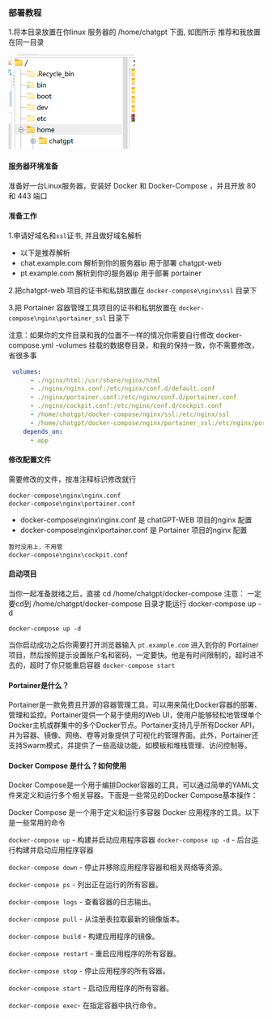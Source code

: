 ### 部署教程

1.将本目录放置在你linux 服务器的 /home/chatgpt 下面, 如图所示
推荐和我放置在同一目录

<img src="./pathDemo.png" alt="Alt text" title="Optional title"/>

#### 服务器环境准备

准备好一台Linux服务器，安装好 Docker 和 Docker-Compose ，并且开放 80 和 443 端口


#### 准备工作

1.申请好域名和` ssl `证书, 并且做好域名解析
- 以下是推荐解析
- chat.example.com  解析到你的服务器ip 用于部署 chatgpt-web
- pt.example.com    解析到你的服务器ip 用于部署 portainer

2.把chatgpt-web 项目的证书和私钥放置在 `docker-compose\nginx\ssl` 目录下

3.把 Portainer 容器管理工具项目的证书和私钥放置在   `docker-compose\nginx\portainer_ssl` 目录下

注意：如果你的文件目录和我的位置不一样的情况你需要自行修改 docker-compose.yml -volumes 挂载的数据卷目录，和我的保持一致，你不需要修改，省很多事

```yml
 volumes:
      - ./nginx/html:/usr/share/nginx/html
      - ./nginx/nginx.conf:/etc/nginx/conf.d/default.conf
      - ./nginx/portainer.conf:/etc/nginx/conf.d/portainer.conf
      - ./nginx/cockpit.conf:/etc/nginx/conf.d/cockpit.conf
      - /home/chatgpt/docker-compose/nginx/ssl:/etc/nginx/ssl
      - /home/chatgpt/docker-compose/nginx/portainer_ssl:/etc/nginx/portainerSSL
    depends_on:
      - app
```


#### 修改配置文件

需要修改的文件，按准注释标识修改就行
```
docker-compose\nginx\nginx.conf
docker-compose\nginx\portainer.conf
```
- docker-compose\nginx\nginx.conf 是 chatGPT-WEB 项目的nginx 配置 
- docker-compose\nginx\portainer.conf 是 Portainer 项目的nginx 配置 


```
暂时没用上，不用管
docker-compose\nginx\cockpit.conf

```

#### 启动项目
当你一起准备就绪之后，直接 cd /home/chatgpt/docker-compose
注意： 一定要cd到 /home/chatgpt/docker-compose 目录才能运行 docker-compose up -d

```
docker-compose up -d
```

当你启动成功之后你需要打开浏览器输入 `pt.example.com` 进入到你的 Portainer 项目，然后按照提示设置账户名和密码，一定要快。他是有时间限制的，超时进不去的，超时了你只能重启容器 `docker-compose start`


#### Portainer是什么？

Portainer是一款免费且开源的容器管理工具，可以用来简化Docker容器的部署、管理和监控。Portainer提供一个易于使用的Web UI，使用户能够轻松地管理单个Docker主机或群集中的多个Docker节点。Portainer支持几乎所有Docker API，并为容器、镜像、网络、卷等对象提供了可视化的管理界面。此外，Portainer还支持Swarm模式，并提供了一些高级功能，如模板和堆栈管理、访问控制等。


#### Docker Compose 是什么？如何使用

Docker Compose是一个用于编排Docker容器的工具，可以通过简单的YAML文件来定义和运行多个相关容器。下面是一些常见的Docker Compose基本操作：

Docker Compose 是一个用于定义和运行多容器 Docker 应用程序的工具。以下是一些常用的命令

`docker-compose up` - 构建并启动应用程序容器
`docker-compose up -d` - 后台运行构建并启动应用程序容器

`docker-compose down` - 停止并移除应用程序容器和相关网络等资源。

`docker-compose ps` - 列出正在运行的所有容器。

`docker-compose logs` - 查看容器的日志输出。

`docker-compose pull` - 从注册表拉取最新的镜像版本。

`docker-compose build` - 构建应用程序的镜像。

`docker-compose restart` - 重启应用程序的所有容器。

`docker-compose stop` - 停止应用程序的所有容器。

`docker-compose start` - 启动应用程序的所有容器。

`docker-compose exec`- 在指定容器中执行命令。